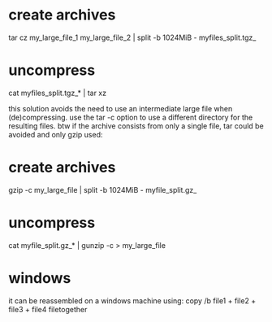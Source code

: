 # create archives
tar cz my_large_file_1 my_large_file_2 | split -b 1024MiB - myfiles_split.tgz_

# uncompress
cat myfiles_split.tgz_* | tar xz

this solution avoids the need to use an intermediate large file when
(de)compressing. use the tar -c option to use a different directory
for the resulting files. btw if the archive consists from only a
single file, tar could be avoided and only gzip used:

# create archives
gzip -c my_large_file | split -b 1024MiB - myfile_split.gz_

# uncompress
cat myfile_split.gz_* | gunzip -c > my_large_file

# windows
it can be reassembled on a windows machine using:
copy /b file1 + file2 + file3 + file4 filetogether